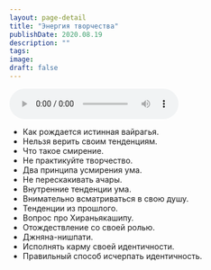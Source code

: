 ```yaml
---
layout: page-detail
title: "Энергия творчества"
publishDate: 2020.08.19
description: ""
tags:
image:
draft: false
---
```


<audio title="2020.08.19 - Энергия творчества.mp3" src="https://filer-api.advayta.org/v1.0/public/files/74507" controls=""></audio>

* Как рождается истинная вайрагья.
* Нельзя верить своим тенденциям.
* Что такое смирение.
* Не практикуйте творчество.
* Два принципа усмирения ума.
* Не перескакивать ачары.
* Внутренние тенденции ума.
* Внимательно всматриваться в свою душу.
* Тенденции из прошлого.
* Вопрос про Хираньякашипу.
* Отождествление со своей ролью.
* Джняна-нишпати.
* Исполнять карму своей идентичности.
* Правильный способ исчерпать идентичность.

  
